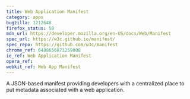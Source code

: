 ```yaml
---
title: Web Application Manifest
category: apps
bugzilla: 1212648
firefox_status: 58
mdn_url: https://developer.mozilla.org/en-US/docs/Web/Manifest
spec_url: https://w3c.github.io/manifest/
spec_repo: https://github.com/w3c/manifest
chrome_ref: 6488656873259008
ie_ref: Web Application Manifest
opera_ref:
webkit_ref: Web App Manifest
---
```


A JSON-based manifest providing developers with a centralized place to put metadata associated with a web application.
